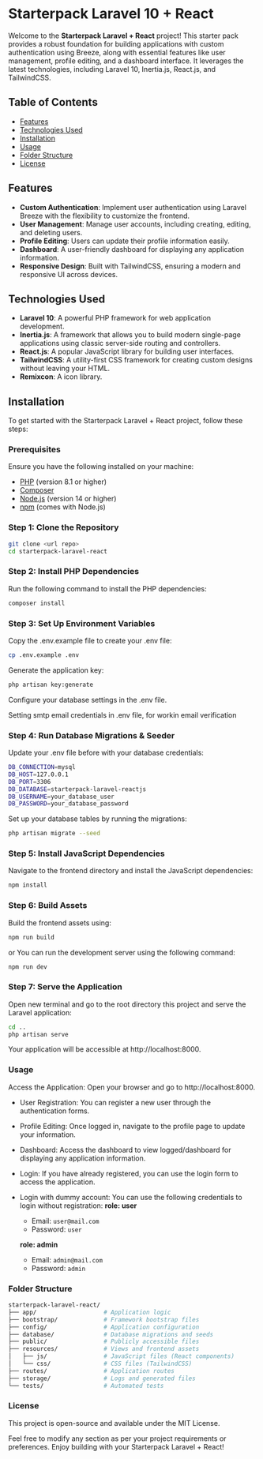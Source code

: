 # Starterpack Laravel 10 + React

Welcome to the **Starterpack Laravel + React** project! This starter pack provides a robust foundation for building applications with custom authentication using Breeze, along with essential features like user management, profile editing, and a dashboard interface. It leverages the latest technologies, including Laravel 10, Inertia.js, React.js, and TailwindCSS.

## Table of Contents

-   [Features](#features)
-   [Technologies Used](#technologies-used)
-   [Installation](#installation)
-   [Usage](#usage)
-   [Folder Structure](#folder-structure)
-   [License](#license)

## Features

-   **Custom Authentication**: Implement user authentication using Laravel Breeze with the flexibility to customize the frontend.
-   **User Management**: Manage user accounts, including creating, editing, and deleting users.
-   **Profile Editing**: Users can update their profile information easily.
-   **Dashboard**: A user-friendly dashboard for displaying any application information.
-   **Responsive Design**: Built with TailwindCSS, ensuring a modern and responsive UI across devices.

## Technologies Used

-   **Laravel 10**: A powerful PHP framework for web application development.
-   **Inertia.js**: A framework that allows you to build modern single-page applications using classic server-side routing and controllers.
-   **React.js**: A popular JavaScript library for building user interfaces.
-   **TailwindCSS**: A utility-first CSS framework for creating custom designs without leaving your HTML.
-   **Remixcon**: A icon library.

## Installation

To get started with the Starterpack Laravel + React project, follow these steps:

### Prerequisites

Ensure you have the following installed on your machine:

-   [PHP](https://www.php.net/downloads) (version 8.1 or higher)
-   [Composer](https://getcomposer.org/download/)
-   [Node.js](https://nodejs.org/) (version 14 or higher)
-   [npm](https://www.npmjs.com/get-npm) (comes with Node.js)

### Step 1: Clone the Repository

```bash
git clone <url repo>
cd starterpack-laravel-react
```

### Step 2: Install PHP Dependencies

Run the following command to install the PHP dependencies:

```bash
composer install
```

### Step 3: Set Up Environment Variables

Copy the .env.example file to create your .env file:

```bash
cp .env.example .env
```

Generate the application key:

```bash
php artisan key:generate
```

Configure your database settings in the .env file.

Setting smtp email credentials in .env file, for workin email verification

### Step 4: Run Database Migrations & Seeder

Update your .env file before with your database credentials:

```bash
DB_CONNECTION=mysql
DB_HOST=127.0.0.1
DB_PORT=3306
DB_DATABASE=starterpack-laravel-reactjs
DB_USERNAME=your_database_user
DB_PASSWORD=your_database_password
```

Set up your database tables by running the migrations:

```bash
php artisan migrate --seed
```

### Step 5: Install JavaScript Dependencies

Navigate to the frontend directory and install the JavaScript dependencies:

```bash
npm install
```

### Step 6: Build Assets

Build the frontend assets using:

```bash
npm run build
```

or You can run the development server using the following command:

```bash
npm run dev
```

### Step 7: Serve the Application

Open new terminal and go to the root directory this project and serve the Laravel application:

```bash
cd ..
php artisan serve
```

Your application will be accessible at http://localhost:8000.

### Usage

Access the Application: Open your browser and go to http://localhost:8000.

-   User Registration: You can register a new user through the authentication forms.
-   Profile Editing: Once logged in, navigate to the profile page to update your information.
-   Dashboard: Access the dashboard to view logged/dashboard for displaying any application information.
-   Login: If you have already registered, you can use the login form to access the application.
-   Login with dummy account: You can use the following credentials to login without registration:
    **role: user**

    -   Email: `user@mail.com`
    -   Password: `user`

    **role: admin**

    -   Email: `admin@mail.com`
    -   Password: `admin`

### Folder Structure

```bash
starterpack-laravel-react/
├── app/                   # Application logic
├── bootstrap/             # Framework bootstrap files
├── config/                # Application configuration
├── database/              # Database migrations and seeds
├── public/                # Publicly accessible files
├── resources/             # Views and frontend assets
│   ├── js/                # JavaScript files (React components)
│   └── css/               # CSS files (TailwindCSS)
├── routes/                # Application routes
├── storage/               # Logs and generated files
└── tests/                 # Automated tests
```

### License

This project is open-source and available under the MIT License.

Feel free to modify any section as per your project requirements or preferences. Enjoy building with your Starterpack Laravel + React!
